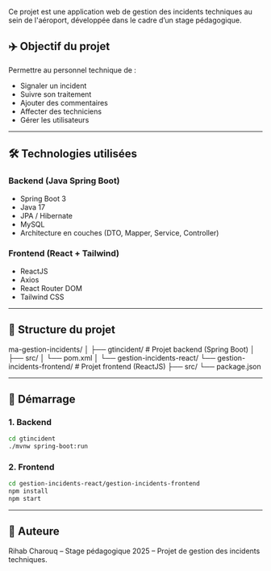
Ce projet est une application web de gestion des incidents techniques au sein de l'aéroport, développée dans le cadre d’un stage pédagogique.

## ✈️ Objectif du projet

Permettre au personnel technique de :
- Signaler un incident
- Suivre son traitement
- Ajouter des commentaires
- Affecter des techniciens
- Gérer les utilisateurs

---

## 🛠️ Technologies utilisées

### Backend (Java Spring Boot)
- Spring Boot 3
- Java 17
- JPA / Hibernate
- MySQL
- Architecture en couches (DTO, Mapper, Service, Controller)

### Frontend (React + Tailwind)
- ReactJS
- Axios
- React Router DOM
- Tailwind CSS

---

## 📂 Structure du projet

ma-gestion-incidents/
│
├── gtincident/                          # Projet backend (Spring Boot)
│   ├── src/
│   └── pom.xml
│
└── gestion-incidents-react/
    └── gestion-incidents-frontend/     # Projet frontend (ReactJS)
        ├── src/
        └── package.json

---

## 🚀 Démarrage

### 1. Backend
```bash
cd gtincident
./mvnw spring-boot:run
```

### 2. Frontend
```bash
cd gestion-incidents-react/gestion-incidents-frontend
npm install
npm start
```

---

## 🧠 Auteure

Rihab Charouq – Stage pédagogique 2025 – Projet de gestion des incidents techniques.

